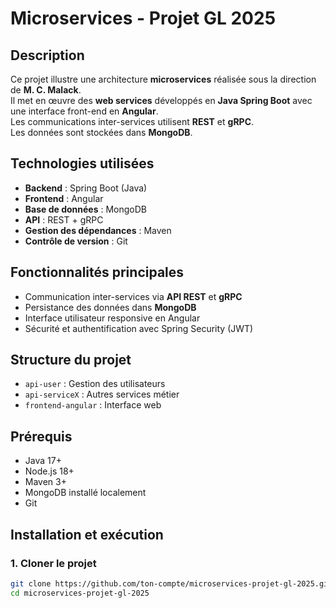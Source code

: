 # Microservices - Projet GL 2025

## Description
Ce projet illustre une architecture **microservices** réalisée sous la direction de **M. C. Malack**.  
Il met en œuvre des **web services** développés en **Java Spring Boot** avec une interface front-end en **Angular**.  
Les communications inter-services utilisent **REST** et **gRPC**.  
Les données sont stockées dans **MongoDB**.

## Technologies utilisées
- **Backend** : Spring Boot (Java)
- **Frontend** : Angular
- **Base de données** : MongoDB
- **API** : REST + gRPC
- **Gestion des dépendances** : Maven
- **Contrôle de version** : Git

## Fonctionnalités principales
- Communication inter-services via **API REST** et **gRPC**
- Persistance des données dans **MongoDB**
- Interface utilisateur responsive en Angular
- Sécurité et authentification avec Spring Security (JWT)

## Structure du projet
- `api-user` : Gestion des utilisateurs
- `api-serviceX` : Autres services métier
- `frontend-angular` : Interface web

## Prérequis
- Java 17+
- Node.js 18+
- Maven 3+
- MongoDB installé localement
- Git

## Installation et exécution

### 1. Cloner le projet
```bash
git clone https://github.com/ton-compte/microservices-projet-gl-2025.git
cd microservices-projet-gl-2025
